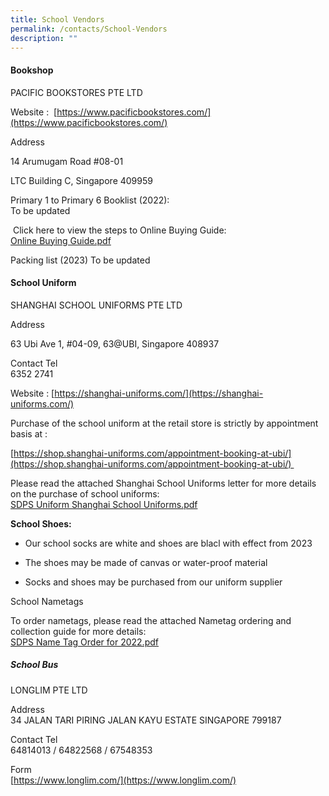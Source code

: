 ```yaml
---
title: School Vendors
permalink: /contacts/School-Vendors
description: ""
---
```

#### Bookshop

PACIFIC BOOKSTORES PTE LTD  
  
Website :  [https://www.pacificbookstores.com/](https://www.pacificbookstores.com/)  
  
Address  

14 Arumugam Road #08-01

LTC Building C, Singapore 409959

  
Primary 1 to Primary 6 Booklist (2022):<br>
To be updated <br>


 Click here to view the steps to Online Buying Guide:<br>
 [Online Buying Guide.pdf](/files/Online%20Buying%20Guide.pdf)
 
 
 Packing list (2023)
 To be updated <br>
 
 #### School Uniform

SHANGHAI SCHOOL UNIFORMS PTE LTD  
  
Address  

63 Ubi Ave 1, #04-09, 63@UBI, Singapore 408937

Contact Tel  
6352 2741

  

Website : [https://shanghai-uniforms.com/](https://shanghai-uniforms.com/)

  

Purchase of the school uniform at the retail store is strictly by appointment basis at :

[https://shop.shanghai-uniforms.com/appointment-booking-at-ubi/](https://shop.shanghai-uniforms.com/appointment-booking-at-ubi/)   

Please read the attached Shanghai School Uniforms letter for more details on the purchase of school uniforms:<br>
[SDPS Uniform Shanghai School Uniforms.pdf](/files/SDPS%20Uniform%20Shanghai%20School%20Uniforms%20for%202022%20(1).pdf)

**School Shoes:**  

*   Our school socks are white and shoes are blacl with effect from 2023  
    
*   The shoes may be made of canvas or water-proof material  
    
*   Socks and shoes may be purchased from our uniform supplier

  

School Nametags  

To order nametags, please read the attached Nametag ordering and collection guide for more details:<br>
[SDPS Name Tag Order for 2022.pdf](/files/SDPS%20Name%20Tag%20Order%20for%202022%20(1).pdf)

##### School Bus

LONGLIM PTE LTD  
  
Address  
34 JALAN TARI PIRING JALAN KAYU ESTATE SINGAPORE 799187  
  
Contact Tel  
64814013 / 64822568 / 67548353  
  
Form  
[https://www.longlim.com/](https://www.longlim.com/)
